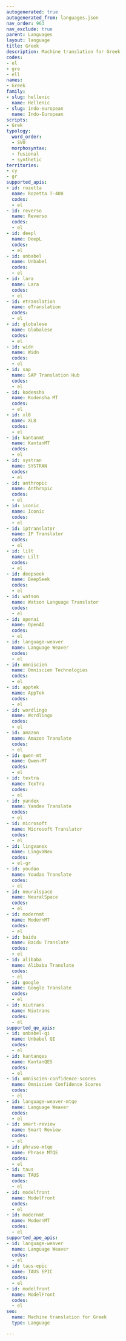 ```yaml
---
autogenerated: true
autogenerated_from: languages.json
nav_order: 963
nav_exclude: true
parent: Languages
layout: language
title: Greek
description: Machine translation for Greek
codes:
- el
- gre
- ell
names:
- Greek
family:
- slug: hellenic
  name: Hellenic
- slug: indo-european
  name: Indo-European
scripts:
- Grek
typology:
  word_order:
  - SVO
  morphosyntax:
  - fusional
  - synthetic
territories:
- cy
- gr
supported_apis:
- id: rozetta
  name: Rozetta T-400
  codes:
  - el
- id: reverso
  name: Reverso
  codes:
  - el
- id: deepl
  name: DeepL
  codes:
  - el
- id: unbabel
  name: Unbabel
  codes:
  - el
- id: lara
  name: Lara
  codes:
  - el
- id: etranslation
  name: eTranslation
  codes:
  - el
- id: globalese
  name: Globalese
  codes:
  - el
- id: widn
  name: Widn
  codes:
  - el
- id: sap
  name: SAP Translation Hub
  codes:
  - el
- id: kodensha
  name: Kodensha MT
  codes:
  - el
- id: xl8
  name: XL8
  codes:
  - el
- id: kantanmt
  name: KantanMT
  codes:
  - el
- id: systran
  name: SYSTRAN
  codes:
  - el
- id: anthropic
  name: Anthropic
  codes:
  - el
- id: iconic
  name: Iconic
  codes:
  - el
- id: iptranslator
  name: IP Translator
  codes:
  - el
- id: lilt
  name: Lilt
  codes:
  - el
- id: deepseek
  name: DeepSeek
  codes:
  - el
- id: watson
  name: Watson Language Translator
  codes:
  - el
- id: openai
  name: OpenAI
  codes:
  - el
- id: language-weaver
  name: Language Weaver
  codes:
  - el
- id: omniscien
  name: Omniscien Technologies
  codes:
  - el
- id: apptek
  name: AppTek
  codes:
  - el
- id: wordlingo
  name: Wordlingo
  codes:
  - el
- id: amazon
  name: Amazon Translate
  codes:
  - el
- id: qwen-mt
  name: Qwen-MT
  codes:
  - el
- id: textra
  name: TexTra
  codes:
  - el
- id: yandex
  name: Yandex Translate
  codes:
  - el
- id: microsoft
  name: Microsoft Translator
  codes:
  - el
- id: lingvanex
  name: LingvaNex
  codes:
  - el-gr
- id: youdao
  name: Youdao Translate
  codes:
  - el
- id: neuralspace
  name: NeuralSpace
  codes:
  - el
- id: modernmt
  name: ModernMT
  codes:
  - el
- id: baidu
  name: Baidu Translate
  codes:
  - el
- id: alibaba
  name: Alibaba Translate
  codes:
  - el
- id: google
  name: Google Translate
  codes:
  - el
- id: niutrans
  name: Niutrans
  codes:
  - el
supported_qe_apis:
- id: unbabel-qi
  name: Unbabel QI
  codes:
  - el
- id: kantanqes
  name: KantanQES
  codes:
  - el
- id: omniscien-confidence-scores
  name: Omniscien Confidence Scores
  codes:
  - el
- id: language-weaver-mtqe
  name: Language Weaver
  codes:
  - el
- id: smart-review
  name: Smart Review
  codes:
  - el
- id: phrase-mtqe
  name: Phrase MTQE
  codes:
  - el
- id: taus
  name: TAUS
  codes:
  - el
- id: modelfront
  name: ModelFront
  codes:
  - el
- id: modernmt
  name: ModernMT
  codes:
  - el
supported_ape_apis:
- id: language-weaver
  name: Language Weaver
  codes:
  - el
- id: taus-epic
  name: TAUS EPIC
  codes:
  - el
- id: modelfront
  name: ModelFront
  codes:
  - el
seo:
  name: Machine translation for Greek
  type: Language

---
```


